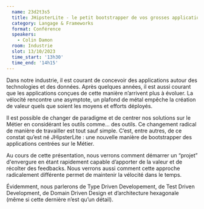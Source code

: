 ```yaml
---
  name: 23d2t3s5
  title: JHipsterLite - le petit bootstrapper de vos grosses applications
  category: Langage & Frameworks
  format: Conférence
  speakers: 
    - Colin Damon
  room: Industrie
  slot: 13/10/2023
  time_start: '13h30'
  time_end: '14h15'
---
```

Dans notre industrie, il est courant de concevoir des applications autour des technologies et des données. Après quelques années, il est aussi courant que les applications conçues de cette manière n’arrivent plus à évoluer. La vélocité rencontre une asymptote, un plafond de métal empêche la création de valeur quels que soient les moyens et efforts déployés.

Il est possible de changer de paradigme et de centrer nos solutions sur le Métier en considérant les outils comme… des outils. Ce changement radical de manière de travailler est tout sauf simple. C’est, entre autres, de ce constat qu’est né JHipsterLite : une nouvelle manière de bootstrapper des applications centrées sur le Métier.

Au cours de cette présentation, nous verrons comment démarrer un “projet” d'envergure en étant rapidement capable d’apporter de la valeur et de récolter des feedbacks. Nous verrons aussi comment cette approche radicalement différente permet de maintenir la vélocité dans le temps.

Évidemment, nous parlerons de Type Driven Developement, de Test Driven Development, de Domain Driven Design et d’architecture hexagonale (même si cette dernière n’est qu’un détail).
